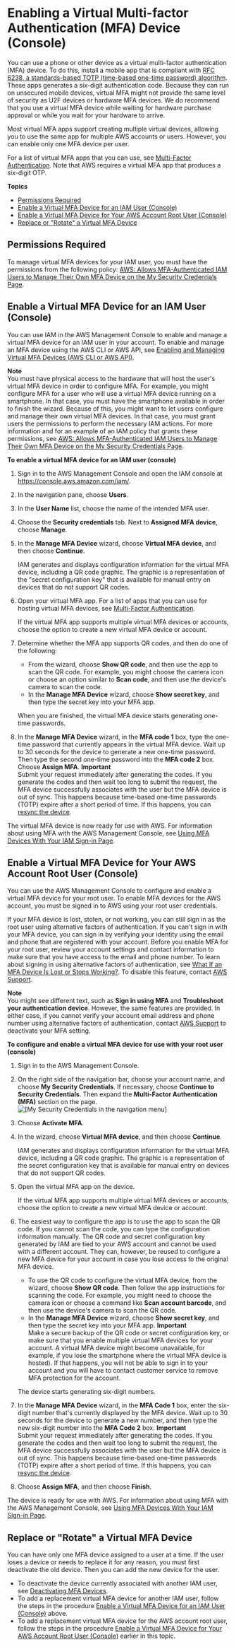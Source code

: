 # Enabling a Virtual Multi\-factor Authentication \(MFA\) Device \(Console\)<a name="id_credentials_mfa_enable_virtual"></a>

You can use a phone or other device as a virtual multi\-factor authentication \(MFA\) device\. To do this, install a mobile app that is compliant with [RFC 6238, a standards\-based TOTP \(time\-based one\-time password\) algorithm](https://tools.ietf.org/html/rfc6238)\. These apps generates a six\-digit authentication code\. Because they can run on unsecured mobile devices, virtual MFA might not provide the same level of security as U2F devices or hardware MFA devices\. We do recommend that you use a virtual MFA device while waiting for hardware purchase approval or while you wait for your hardware to arrive\. 

Most virtual MFA apps support creating multiple virtual devices, allowing you to use the same app for multiple AWS accounts or users\. However, you can enable only one MFA device per user\.

For a list of virtual MFA apps that you can use, see [Multi\-Factor Authentication](http://aws.amazon.com/iam/details/mfa/)\. Note that AWS requires a virtual MFA app that produces a six\-digit OTP\.

**Topics**
+ [Permissions Required](#mfa_enable_virtual_permissions-required)
+ [Enable a Virtual MFA Device for an IAM User \(Console\)](#enable-virt-mfa-for-iam-user)
+ [Enable a Virtual MFA Device for Your AWS Account Root User \(Console\)](#enable-virt-mfa-for-root)
+ [Replace or "Rotate" a Virtual MFA Device](#replace-virt-mfa)

## Permissions Required<a name="mfa_enable_virtual_permissions-required"></a>

To manage virtual MFA devices for your IAM user, you must have the permissions from the following policy: [AWS: Allows MFA\-Authenticated IAM Users to Manage Their Own MFA Device on the My Security Credentials Page](reference_policies_examples_aws_my-sec-creds-self-manage-mfa-only.md)\.

## Enable a Virtual MFA Device for an IAM User \(Console\)<a name="enable-virt-mfa-for-iam-user"></a>

You can use IAM in the AWS Management Console to enable and manage a virtual MFA device for an IAM user in your account\. To enable and manage an MFA device using the AWS CLI or AWS API, see [Enabling and Managing Virtual MFA Devices \(AWS CLI or AWS API\)](id_credentials_mfa_enable_cliapi.md)\.

**Note**  
You must have physical access to the hardware that will host the user's virtual MFA device in order to configure MFA\. For example, you might configure MFA for a user who will use a virtual MFA device running on a smartphone\. In that case, you must have the smartphone available in order to finish the wizard\. Because of this, you might want to let users configure and manage their own virtual MFA devices\. In that case, you must grant users the permissions to perform the necessary IAM actions\. For more information and for an example of an IAM policy that grants these permissions, see [AWS: Allows MFA\-Authenticated IAM Users to Manage Their Own MFA Device on the My Security Credentials Page](reference_policies_examples_aws_my-sec-creds-self-manage-mfa-only.md)\. 

**To enable a virtual MFA device for an IAM user \(console\)**

1. Sign in to the AWS Management Console and open the IAM console at [https://console\.aws\.amazon\.com/iam/](https://console.aws.amazon.com/iam/)\.

1. In the navigation pane, choose **Users**\.

1. In the **User Name** list, choose the name of the intended MFA user\.

1. Choose the **Security credentials** tab\. Next to **Assigned MFA device**, choose **Manage**\.

1. In the **Manage MFA Device** wizard, choose **Virtual MFA device**, and then choose **Continue**\.

   IAM generates and displays configuration information for the virtual MFA device, including a QR code graphic\. The graphic is a representation of the "secret configuration key" that is available for manual entry on devices that do not support QR codes\.

1. Open your virtual MFA app\. For a list of apps that you can use for hosting virtual MFA devices, see [Multi\-Factor Authentication](http://aws.amazon.com/iam/details/mfa/)\. 

   If the virtual MFA app supports multiple virtual MFA devices or accounts, choose the option to create a new virtual MFA device or account\.

1. Determine whether the MFA app supports QR codes, and then do one of the following:
   + From the wizard, choose **Show QR code**, and then use the app to scan the QR code\. For example, you might choose the camera icon or choose an option similar to **Scan code**, and then use the device's camera to scan the code\.
   + In the **Manage MFA Device** wizard, choose **Show secret key**, and then type the secret key into your MFA app\.

   When you are finished, the virtual MFA device starts generating one\-time passwords\. 

1. In the **Manage MFA Device** wizard, in the **MFA code 1** box, type the one\-time password that currently appears in the virtual MFA device\. Wait up to 30 seconds for the device to generate a new one\-time password\. Then type the second one\-time password into the **MFA code 2** box\. Choose **Assign MFA**\. 
**Important**  
Submit your request immediately after generating the codes\. If you generate the codes and then wait too long to submit the request, the MFA device successfully associates with the user but the MFA device is out of sync\. This happens because time\-based one\-time passwords \(TOTP\) expire after a short period of time\. If this happens, you can [resync the device](id_credentials_mfa_sync.md)\.

The virtual MFA device is now ready for use with AWS\. For information about using MFA with the AWS Management Console, see [Using MFA Devices With Your IAM Sign\-in Page](console_sign-in-mfa.md)\.

## Enable a Virtual MFA Device for Your AWS Account Root User \(Console\)<a name="enable-virt-mfa-for-root"></a>

You can use the AWS Management Console to configure and enable a virtual MFA device for your root user\. To enable MFA devices for the AWS account, you must be signed in to AWS using your root user credentials\. 

If your MFA device is lost, stolen, or not working, you can still sign in as the root user using alternative factors of authentication\. If you can't sign in with your MFA device, you can sign in by verifying your identity using the email and phone that are registered with your account\. Before you enable MFA for your root user, review your account settings and contact information to make sure that you have access to the email and phone number\. To learn about signing in using alternative factors of authentication, see [What If an MFA Device Is Lost or Stops Working?](id_credentials_mfa_lost-or-broken.md)\. To disable this feature, contact [AWS Support](https://console.aws.amazon.com/support/home#/)\.

**Note**  
You might see different text, such as **Sign in using MFA** and **Troubleshoot your authentication device**\. However, the same features are provided\. In either case, if you cannot verify your account email address and phone number using alternative factors of authentication, contact [AWS Support](https://aws.amazon.com/forms/aws-mfa-support) to deactivate your MFA setting\.

**To configure and enable a virtual MFA device for use with your root user \(console\)**

1. Sign in to the AWS Management Console\.

1. On the right side of the navigation bar, choose your account name, and choose **My Security Credentials**\. If necessary, choose **Continue to Security Credentials**\. Then expand the **Multi\-Factor Authentication \(MFA\)** section on the page\.  
![\[My Security Credentials in the navigation menu\]](http://docs.aws.amazon.com/IAM/latest/UserGuide/images/security-credentials-root.shared.console.png)

1. Choose **Activate MFA**\.

1. In the wizard, choose **Virtual MFA device**, and then choose **Continue**\.

   IAM generates and displays configuration information for the virtual MFA device, including a QR code graphic\. The graphic is a representation of the secret configuration key that is available for manual entry on devices that do not support QR codes\.

1. Open the virtual MFA app on the device\. 

   If the virtual MFA app supports multiple virtual MFA devices or accounts, choose the option to create a new virtual MFA device or account\.

1. The easiest way to configure the app is to use the app to scan the QR code\. If you cannot scan the code, you can type the configuration information manually\. The QR code and secret configuration key generated by IAM are tied to your AWS account and cannot be used with a different account\. They can, however, be reused to configure a new MFA device for your account in case you lose access to the original MFA device\.
   + To use the QR code to configure the virtual MFA device, from the wizard, choose **Show QR code**\. Then follow the app instructions for scanning the code\. For example, you might need to choose the camera icon or choose a command like **Scan account barcode**, and then use the device's camera to scan the QR code\.
   +  In the **Manage MFA Device** wizard, choose **Show secret key**, and then type the secret key into your MFA app\.
**Important**  
Make a secure backup of the QR code or secret configuration key, or make sure that you enable multiple virtual MFA devices for your account\. A virtual MFA device might become unavailable, for example, if you lose the smartphone where the virtual MFA device is hosted\)\. If that happens, you will not be able to sign in to your account and you will have to contact customer service to remove MFA protection for the account\. 

   The device starts generating six\-digit numbers\. 

1. In the **Manage MFA Device** wizard, in the **MFA Code 1** box, enter the six\-digit number that's currently displayed by the MFA device\. Wait up to 30 seconds for the device to generate a new number, and then type the new six\-digit number into the **MFA Code 2** box\.
**Important**  
Submit your request immediately after generating the codes\. If you generate the codes and then wait too long to submit the request, the MFA device successfully associates with the user but the MFA device is out of sync\. This happens because time\-based one\-time passwords \(TOTP\) expire after a short period of time\. If this happens, you can [resync the device](id_credentials_mfa_sync.md)\.

1. Choose **Assign MFA**, and then choose **Finish**\.

The device is ready for use with AWS\. For information about using MFA with the AWS Management Console, see [Using MFA Devices With Your IAM Sign\-in Page](console_sign-in-mfa.md)\.

## Replace or "Rotate" a Virtual MFA Device<a name="replace-virt-mfa"></a>

You can have only one MFA device assigned to a user at a time\. If the user loses a device or needs to replace it for any reason, you must first deactivate the old device\. Then you can add the new device for the user\.
+ To deactivate the device currently associated with another IAM user, see [Deactivating MFA Devices](id_credentials_mfa_disable.md)\.
+ To add a replacement virtual MFA device for another IAM user, follow the steps in the procedure [Enable a Virtual MFA Device for an IAM User \(Console\)](#enable-virt-mfa-for-iam-user) above\.
+ To add a replacement virtual MFA device for the AWS account root user, follow the steps in the procedure [Enable a Virtual MFA Device for Your AWS Account Root User \(Console\)](#enable-virt-mfa-for-root) earlier in this topic\.
